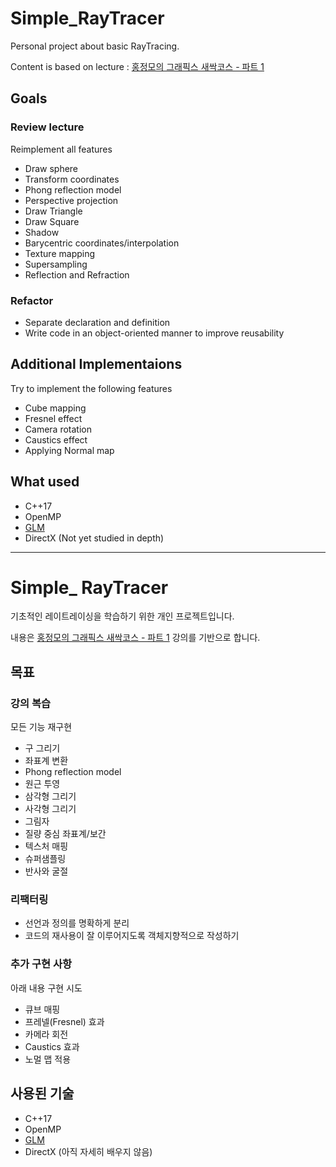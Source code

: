 # Simple_RayTracer

Personal project about basic RayTracing.

Content is based on lecture : [홍정모의 그래픽스 새싹코스 - 파트 1](https://honglab.co.kr/courses/graphicspt1)

## Goals

### Review lecture

Reimplement all features
- Draw sphere
- Transform coordinates	
- Phong reflection model
- Perspective projection
- Draw Triangle
- Draw Square
- Shadow
- Barycentric coordinates/interpolation
- Texture mapping
- Supersampling
- Reflection and Refraction

### Refactor

- Separate declaration and definition
- Write code in an object-oriented manner to improve reusability

## Additional Implementaions

Try to implement the following features

- Cube mapping
- Fresnel effect
- Camera rotation
- Caustics effect
- Applying Normal map

## What used

- C++17
- OpenMP
- [GLM](https://github.com/g-truc/glm)
- DirectX (Not yet studied in depth)

---

# Simple_ RayTracer

기초적인 레이트레이싱을 학습하기 위한 개인 프로젝트입니다.

내용은 [홍정모의 그래픽스 새싹코스 - 파트 1](https://honglab.co.kr/courses/graphicspt1) 강의를 기반으로 합니다.

## 목표

### 강의 복습

모든 기능 재구현

- 구 그리기
- 좌표계 변환
- Phong reflection model
- 원근 투영
- 삼각형 그리기
- 사각형 그리기
- 그림자
- 질량 중심 좌표계/보간
- 텍스처 매핑
- 슈퍼샘플링
- 반사와 굴절

### 리팩터링

- 선언과 정의를 명확하게 분리
- 코드의 재사용이 잘 이루어지도록 객체지향적으로 작성하기

### 추가 구현 사항

아래 내용 구현 시도

- 큐브 매핑
- 프레넬(Fresnel) 효과
- 카메라 회전
- Caustics 효과
- 노멀 맵 적용

## 사용된 기술

- C++17
- OpenMP
- [GLM](https://github.com/g-truc/glm)
- DirectX (아직 자세히 배우지 않음)
